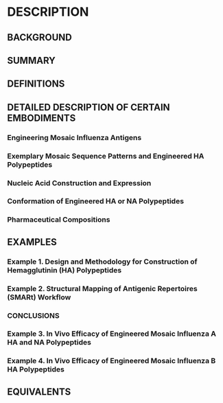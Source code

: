 # DESCRIPTION

## BACKGROUND

## SUMMARY

## DEFINITIONS

## DETAILED DESCRIPTION OF CERTAIN EMBODIMENTS

### Engineering Mosaic Influenza Antigens

### Exemplary Mosaic Sequence Patterns and Engineered HA Polypeptides

### Nucleic Acid Construction and Expression

### Conformation of Engineered HA or NA Polypeptides

### Pharmaceutical Compositions

## EXAMPLES

### Example 1. Design and Methodology for Construction of Hemagglutinin (HA) Polypeptides

### Example 2. Structural Mapping of Antigenic Repertoires (SMARt) Workflow

### CONCLUSIONS

### Example 3. In Vivo Efficacy of Engineered Mosaic Influenza A HA and NA Polypeptides

### Example 4. In Vivo Efficacy of Engineered Mosaic Influenza B HA Polypeptides

## EQUIVALENTS

